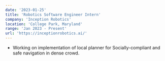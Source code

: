 ```yaml
---
date: '2023-01-25'
title: 'Robotics Software Engineer Intern'
company: 'Inception Robotics'
location: 'College Park, Maryland'
range: 'Jan 2023 - Present'
url: 'https://inceptionrobotics.ai/'
---
```


- Working on implementation of local planner for Socially-compliant and safe navigation in dense crowd.